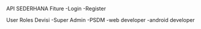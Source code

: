 API SEDERHANA 
Fiture 
-Login
-Register

User Roles Devisi
-Super Admin
-PSDM
-web developer
-android developer

